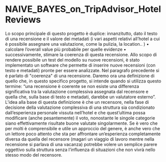 # NAIVE_BAYES_on_TripAdvisor_HotelReviews
Lo scopo principale di questo progetto è duplice: innanzitutto, dato il testo di una recensione e il valore dei metadati (i vari aspetti relativi all’hotel a cui è possibile assegnare una valutazione, come la pulizia, la location.. ) • calcolare l’overall value più probabile per quelle evidenze • successivamente, stimare la coerenza di questa recensione. Allo scopo di rendere possibile un test del modello su nuove recensioni, è stato implementato un software che permette di inserire nuove recensioni (con testo e metadati) pronte per essere analizzate. Nel paragrafo precedente si è parlato di "coerenza" di una recensione. Daremo ora una definizione di quello che, in questo specifico progetto, si intende quando si utilizza questo termine: “una recensione è coerente se non esiste una differenza significativa tra la valutazione complessiva assegnata dal recensore e quella che, sulla base di testo e metadati, darebbe un valutatore esterno”. L’idea alla base di questa definizione è che un recensore, nella fase di decisione della valutazione complessiva di una struttura sia condizionato dall’esperienza personale vissuta nell’hotel e che quest’ultima possa modificare (anche pesantemente) il voto, nonostante le singole categorie siano effettivamente risultate buone valutate singolarmente. Se è vero che per molti è comprensibile e utile un approccio del genere, è anche vero che un lettore poco attento che sta per affrontare un’esperienza completamente diversa da quella del recensore (magari un viaggio di lavoro mentre nella recensione si parlava di una vacanza) potrebbe volere un semplice parere oggettivo sulla struttura senza l’influenza di situazioni che non vivrà nello stesso modo del recensore.

